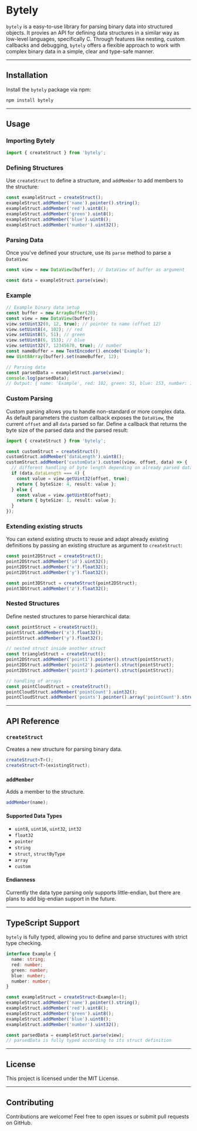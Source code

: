 # Bytely

`bytely` is a easy-to-use library for parsing binary data into structured objects. It provies an API for defining data structures in a similar way as low-level languages, specifically C. Through features like nesting, custom callbacks and debugging, `bytely` offers a flexible approach to work with complex binary data in a simple, clear and type-safe manner.

---

## Installation

Install the `bytely` package via npm:

```bash
npm install bytely
```

---

## Usage

### Importing Bytely

```typescript
import { createStruct } from 'bytely';
```

### Defining Structures

Use `createStruct` to define a structure, and `addMember` to add members to the structure:

```typescript
const exampleStruct = createStruct();
exampleStruct.addMember('name').pointer().string();
exampleStruct.addMember('red').uint8();
exampleStruct.addMember('green').uint8();
exampleStruct.addMember('blue').uint8();
exampleStruct.addMember('number').uint32();
```

### Parsing Data

Once you've defined your structure, use its `parse` method to parse a `DataView`:

```typescript
const view = new DataView(buffer); // DataView of buffer as argument

const data = exampleStruct.parse(view);
```

### Example

```typescript
// Example binary data setup
const buffer = new ArrayBuffer(20);
const view = new DataView(buffer);
view.setUint32(0, 12, true); // pointer to name (offset 12)
view.setUint8(4, 102); // red
view.setUint8(5, 51); // green
view.setUint8(6, 153); // blue
view.setUint32(7, 12345678, true); // number
const nameBuffer = new TextEncoder().encode('Example');
new Uint8Array(buffer).set(nameBuffer, 12);

// Parsing data
const parsedData = exampleStruct.parse(view);
console.log(parsedData);
// Output: { name: 'Example', red: 102, green: 51, blue: 153, number: 12345678 }
```

### Custom Parsing

Custom parsing allows you to handle non-standard or more complex data. As default parameters the custom callback exposes the `DataView`, the current `offset` and all `data` parsed so far. Define a callback that returns the byte size of the parsed data and the parsed result:

```typescript
import { createStruct } from 'bytely';

const customStruct = createStruct();
customStruct.addMember('dataLength').uint8();
customStruct.addMember('customData').custom((view, offset, data) => {
  // different handling of byte length depending on already parsed data
  if (data.dataLength === 4) {
    const value = view.getUint32(offset, true);
    return { byteSize: 4, result: value };
  } else {
    const value = view.getUint8(offset);
    return { byteSize: 1, result: value };
  }
});
```

### Extending existing structs

You can extend existing structs to reuse and adapt already existing definitions by passing an existing structure as argument to `createStruct`:

```typescript
const point2DStruct = createStruct();
point2DStruct.addMember('id').uint32();
point2DStruct.addMember('x').float32();
point2DStruct.addMember('y').float32();

const point3DStruct = createStruct(point2DStruct);
point3DStruct.addMember('z').float32();
```

### Nested Structures

Define nested structures to parse hierarchical data:

```typescript
const pointStruct = createStruct();
pointStruct.addMember('x').float32();
pointStruct.addMember('y').float32();

// nested struct inside another struct
const triangleStruct = createStruct();
point2DStruct.addMember('point1').pointer().struct(pointStruct);
point2DStruct.addMember('point2').pointer().struct(pointStruct);
point2DStruct.addMember('point3').pointer().struct(pointStruct);

// handling of arrays
const pointCloudStruct = createStruct();
pointCloudStruct.addMember('pointCount').uint32();
pointCloudStruct.addMember('points').pointer().array('pointCount').struct(pointStruct);
```

---

## API Reference

### `createStruct`

Creates a new structure for parsing binary data.

```typescript
createStruct<T>();
createStruct<T>(existingStruct);
```

### `addMember`

Adds a member to the structure.

```typescript
addMember(name);
```

#### Supported Data Types

- `uint8`, `uint16`, `uint32`, `int32`
- `float32`
- `pointer`
- `string`
- `struct`, `structByType`
- `array`
- `custom`

#### Endianness

Currently the data type parsing only supports little-endian, but there are plans to add big-endian support in the future.

---

## TypeScript Support

`bytely` is fully typed, allowing you to define and parse structures with strict type checking.

```typescript
interface Example {
  name: string;
  red: number;
  green: number;
  blue: number;
  number: number;
}

const exampleStruct = createStruct<Example>();
exampleStruct.addMember('name').pointer().string();
exampleStruct.addMember('red').uint8();
exampleStruct.addMember('green').uint8();
exampleStruct.addMember('blue').uint8();
exampleStruct.addMember('number').uint32();

const parsedData = exampleStruct.parse(view);
// parsedData is fully typed according to its struct definition
```

---

## License

This project is licensed under the MIT License.

---

## Contributing

Contributions are welcome! Feel free to open issues or submit pull requests on GitHub.

